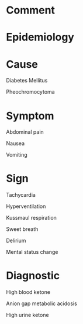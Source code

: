 # Comment

# Epidemiology

# Cause

Diabetes Mellitus

Pheochromocytoma

# Symptom

Abdominal pain

Nausea

Vomiting

# Sign

Tachycardia

Hyperventilation

Kussmaul respiration

Sweet breath

Delirium

Mental status change

# Diagnostic

High blood ketone

Anion gap metabolic acidosis

High urine ketone
